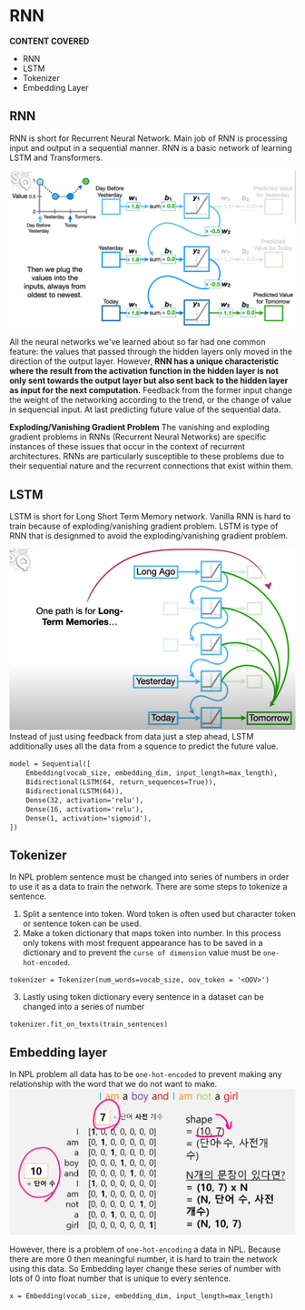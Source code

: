 # RNN

**CONTENT COVERED**
- RNN
- LSTM
- Tokenizer
- Embedding Layer

## RNN
RNN is short for Recurrent Neural Network. Main job of RNN is processing input and output in a sequential manner.
RNN is a basic network of learning LSTM and Transformers.

![RNN](/X/Screenshot%20from%202023-09-04%2000-13-55.png)

All the neural networks we've learned about so far had one common feature: the values that passed through the hidden layers only moved in the direction of the output layer. However, **RNN has a unique characteristic where the result from the activation function in the hidden layer is not only sent towards the output layer but also sent back to the hidden layer as input for the next computation.**
Feedback from the former input change the weight of the networking according to the trend, or the change of value in sequencial input. At last predicting future value of the sequential data.

**Exploding/Vanishing Gradient Problem**
The vanishing and exploding gradient problems in RNNs (Recurrent Neural Networks) are specific instances of these issues that occur in the context of recurrent architectures. RNNs are particularly susceptible to these problems due to their sequential nature and the recurrent connections that exist within them.

## LSTM
LSTM is short for Long Short Term Memory network. Vanilla RNN is hard to train because of exploding/vanishing gradient problem. LSTM is type of RNN that is designmed to avoid the exploding/vanishing gradient problem.

![LSTM](/X/Screenshot%20from%202023-09-04%2007-57-50.png)
Instead of just using feedback from data just a step ahead, LSTM additionally uses all the data from a squence to predict the future value.

```
model = Sequential([
    Embedding(vocab_size, embedding_dim, input_length=max_length),
    Bidirectional(LSTM(64, return_sequences=True)),
    Bidirectional(LSTM(64)),
    Dense(32, activation='relu'),
    Dense(16, activation='relu'),
    Dense(1, activation='sigmoid'),
])
```

## Tokenizer
In NPL problem sentence must be changed into series of numbers in order to use it as a data to train the network. There are some steps to tokenize a sentence.

1. Split a sentence into token. Word token is often used but character token or sentence token can be used.
2. Make a token dictionary that maps token into number. In this process only tokens with most frequent appearance has to be saved in a dictionary and to prevent the `curse of dimension` value must be `one-hot-encoded`.

```
tokenizer = Tokenizer(num_words=vocab_size, oov_token = '<OOV>')
```

3. Lastly using token dictionary every sentence in a dataset can be changed into a series of number

```
tokenizer.fit_on_texts(train_sentences)
```

## Embedding layer
In NPL problem all data has to be `one-hot-encoded` to prevent making any relationship with the word that we do not want to make. 
![NPL data](/X/Screenshot%20from%202023-09-04%2008-18-34.png)

However, there is a problem of `one-hot-encoding` a data in NPL. Because there are more 0 then meaningful number, it is hard to train the network using this data. So Embedding layer change these series of number with lots of 0 into float number that is unique to every sentence.

```
x = Embedding(vocab_size, embedding_dim, input_length=max_length)
```